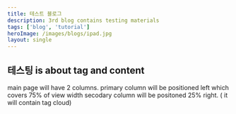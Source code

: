 ```yaml
---
title: 테스트 블로그
description: 3rd blog contains testing materials
tags: ['blog', 'tutorial']
heroImage: /images/blogs/ipad.jpg
layout: single
---
```


## 테스팅 is about tag and content

main page will have 2 columns.
primary column will be positioned left which covers 75% of view width
secodary column will be positoned 25% right. ( it will contain tag cloud)